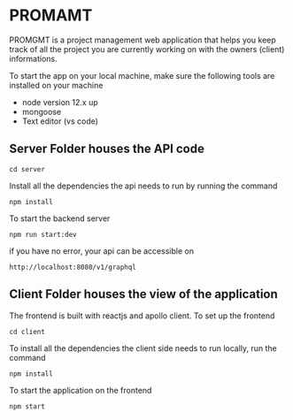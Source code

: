 # PROMAMT

PROMGMT is a project management web application that helps you keep track of all the project you are currently working on with the owners (client) informations.

To start the app on your local machine, make sure the following tools are installed on your machine

-  node version 12.x up
-  mongoose
-  Text editor (vs code)

## Server Folder houses the API code

```
cd server
```

Install all the dependencies the api needs to run by running the command

```
npm install
```

To start the backend server

```
npm run start:dev
```

if you have no error, your api can be accessible on

```
http://localhost:8080/v1/graphql
```

## Client Folder houses the view of the application

The frontend is built with reactjs and apollo client. To set up the frontend

```
cd client
```

To install all the dependencies the client side needs to run locally, run the command

```
npm install
```

To start the application on the frontend

```
npm start
```
